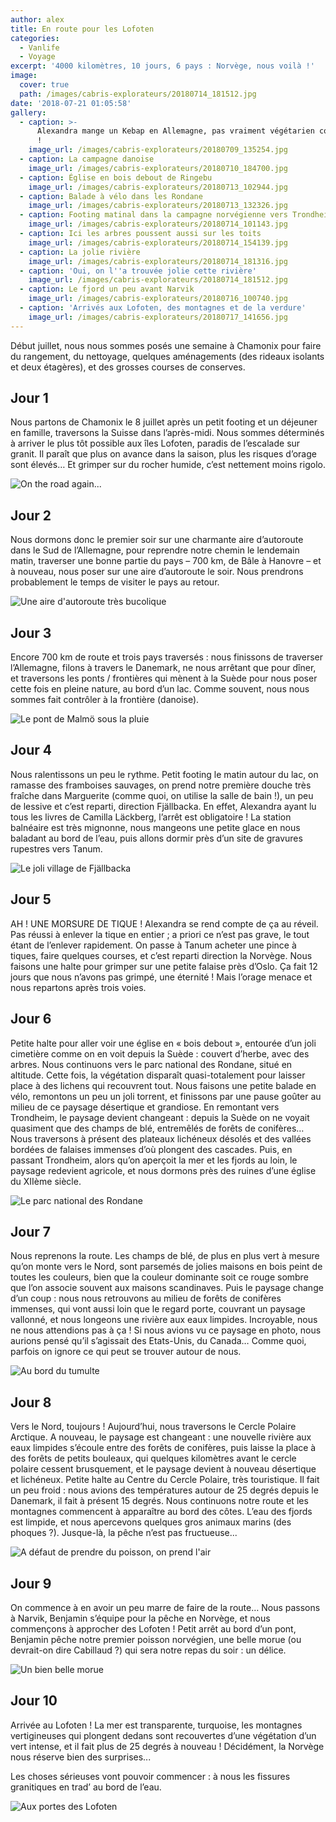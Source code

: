 ```yaml
---
author: alex
title: En route pour les Lofoten
categories:
  - Vanlife
  - Voyage
excerpt: '4000 kilomètres, 10 jours, 6 pays : Norvège, nous voilà !'
image:
  cover: true
  path: /images/cabris-explorateurs/20180714_181512.jpg
date: '2018-07-21 01:05:58'
gallery:
  - caption: >-
      Alexandra mange un Kebap en Allemagne, pas vraiment végétarien comme repas
      !
    image_url: /images/cabris-explorateurs/20180709_135254.jpg
  - caption: La campagne danoise
    image_url: /images/cabris-explorateurs/20180710_184700.jpg
  - caption: Église en bois debout de Ringebu
    image_url: /images/cabris-explorateurs/20180713_102944.jpg
  - caption: Balade à vélo dans les Rondane
    image_url: /images/cabris-explorateurs/20180713_132326.jpg
  - caption: Footing matinal dans la campagne norvégienne vers Trondheim
    image_url: /images/cabris-explorateurs/20180714_101143.jpg
  - caption: Ici les arbres poussent aussi sur les toits
    image_url: /images/cabris-explorateurs/20180714_154139.jpg
  - caption: La jolie rivière
    image_url: /images/cabris-explorateurs/20180714_181316.jpg
  - caption: 'Oui, on l''a trouvée jolie cette rivière'
    image_url: /images/cabris-explorateurs/20180714_181512.jpg
  - caption: Le fjord un peu avant Narvik
    image_url: /images/cabris-explorateurs/20180716_100740.jpg
  - caption: 'Arrivés aux Lofoten, des montagnes et de la verdure'
    image_url: /images/cabris-explorateurs/20180717_141656.jpg
---
```

Début juillet, nous nous sommes posés une semaine à Chamonix pour faire du rangement, du nettoyage, quelques aménagements (des rideaux isolants et deux étagères), et des grosses courses de conserves.

## Jour 1

Nous partons de Chamonix le 8 juillet après un petit footing et un déjeuner en famille, traversons la Suisse dans l’après-midi. Nous sommes déterminés à arriver le plus tôt possible aux îles Lofoten, paradis de l’escalade sur granit. Il paraît que plus on avance dans la saison, plus les risques d’orage sont élevés… Et grimper sur du rocher humide, c’est nettement moins rigolo.

![On the road again...](/images/cabris-explorateurs/20180709_165715.jpg)

## Jour 2

Nous dormons donc le premier soir sur une charmante aire d’autoroute dans le Sud de l’Allemagne, pour reprendre notre chemin le lendemain matin, traverser une bonne partie du pays – 700 km, de Bâle à Hanovre –  et à nouveau, nous poser sur une aire d’autoroute le soir. Nous prendrons probablement le temps de visiter le pays au retour.

![Une aire d'autoroute très bucolique](/images/cabris-explorateurs/20180708_190825.jpg)

## Jour 3

Encore 700 km de route et trois pays traversés : nous finissons de traverser l’Allemagne, filons à travers le Danemark, ne nous arrêtant que pour dîner, et traversons les ponts / frontières qui mènent à la Suède pour nous poser cette fois en pleine nature, au bord d’un lac. Comme souvent, nous nous sommes fait contrôler à la frontière (danoise).

![Le pont de Malmö sous la pluie](/images/cabris-explorateurs/20180710_205052.jpg)

## Jour 4

Nous ralentissons un peu le rythme. Petit footing le matin autour du lac, on ramasse des framboises sauvages, on prend notre première douche très fraîche dans Marguerite (comme quoi, on utilise la salle de bain !), un peu de lessive et c’est reparti, direction Fjällbacka. En effet, Alexandra ayant lu tous les livres de Camilla Läckberg, l’arrêt est obligatoire ! La station balnéaire est très mignonne, nous mangeons une petite glace en nous baladant au bord de l’eau, puis allons dormir près d’un site de gravures rupestres vers Tanum.

![Le joli village de Fjällbacka](/images/cabris-explorateurs/20180711_183334.jpg)

## Jour 5

AH ! UNE MORSURE DE TIQUE ! Alexandra se rend compte de ça au réveil. Pas réussi à enlever la tique en entier ; a priori ce n’est pas grave, le tout étant de l’enlever rapidement. On passe à Tanum acheter une pince à tiques, faire quelques courses, et c’est reparti direction la Norvège. Nous faisons une halte pour grimper sur une petite falaise près d’Oslo. Ça fait 12 jours que nous n’avons pas grimpé, une éternité ! Mais l’orage menace et nous repartons après trois voies.

## Jour 6

Petite halte pour aller voir une église en « bois debout », entourée d’un joli cimetière comme on en voit depuis la Suède : couvert d’herbe, avec des arbres. Nous continuons vers le parc national des Rondane, situé en altitude. Cette fois, la végétation disparaît quasi-totalement pour laisser place à des lichens qui recouvrent tout. Nous faisons une petite balade en vélo, remontons un peu un joli torrent, et finissons par une pause goûter au milieu de ce paysage désertique et grandiose. En remontant vers Trondheim, le paysage devient changeant : depuis la Suède on ne voyait quasiment que des champs de blé, entremêlés de forêts de conifères… Nous traversons à présent des plateaux lichéneux désolés et des vallées bordées de falaises immenses d’où plongent des cascades. Puis, en passant Trondheim, alors qu’on aperçoit la mer et les fjords au loin, le paysage redevient agricole, et nous dormons près des ruines d’une église du XIIème siècle.

![Le parc national des Rondane](/images/cabris-explorateurs/20180713_133029.jpg)

## Jour 7

Nous reprenons la route. Les champs de blé, de plus en plus vert à mesure qu’on monte vers le Nord, sont parsemés de jolies maisons en bois peint de toutes les couleurs, bien que la couleur dominante soit ce rouge sombre que l’on associe souvent aux maisons scandinaves. Puis le paysage change d’un coup : nous nous retrouvons au milieu de forêts de conifères immenses, qui vont aussi loin que le regard porte, couvrant un paysage vallonné, et nous longeons une rivière aux eaux limpides. Incroyable, nous ne nous attendions pas à ça ! Si nous avions vu ce paysage en photo, nous aurions pensé qu’il s’agissait des Etats-Unis, du Canada… Comme quoi, parfois on ignore ce qui peut se trouver autour de nous.

![Au bord du tumulte](/images/cabris-explorateurs/20180714_175602.jpg)

## Jour 8

Vers le Nord, toujours ! Aujourd’hui, nous traversons le Cercle Polaire Arctique. A nouveau, le paysage est changeant : une nouvelle rivière aux eaux limpides s’écoule entre des forêts de conifères, puis laisse la place à des forêts de petits bouleaux, qui quelques kilomètres avant le cercle polaire cessent brusquement, et le paysage devient à nouveau désertique et lichéneux. Petite halte au Centre du Cercle Polaire, très touristique. Il fait un peu froid : nous avions des températures autour de 25 degrés depuis le Danemark, il fait à présent 15 degrés. Nous continuons notre route et les montagnes commencent à apparaître au bord des côtes. L’eau des fjords est limpide, et nous apercevons quelques gros animaux marins (des phoques ?). Jusque-là, la pêche n’est pas fructueuse...

![A défaut de prendre du poisson, on prend l'air](/images/cabris-explorateurs/20180714_222709.jpg)

## Jour 9

On commence à en avoir un peu marre de faire de la route… Nous passons à Narvik, Benjamin s’équipe pour la pêche en Norvège, et nous commençons à approcher des Lofoten ! Petit arrêt au bord d’un pont, Benjamin pêche notre premier poisson norvégien, une belle morue (ou devrait-on dire Cabillaud ?) qui sera notre repas du soir : un délice.

![Un bien belle morue](/images/cabris-explorateurs/20180716_190613.jpg)

## Jour 10

Arrivée au Lofoten ! La mer est transparente, turquoise, les montagnes vertigineuses qui plongent dedans sont recouvertes d’une végétation d’un vert intense, et il fait plus de 25 degrés à nouveau ! Décidément, la Norvège nous réserve bien des surprises...

Les choses sérieuses vont pouvoir commencer : à nous les fissures granitiques en trad’ au bord de l’eau.

![Aux portes des Lofoten](/images/cabris-explorateurs/20180716_210849.jpg)
